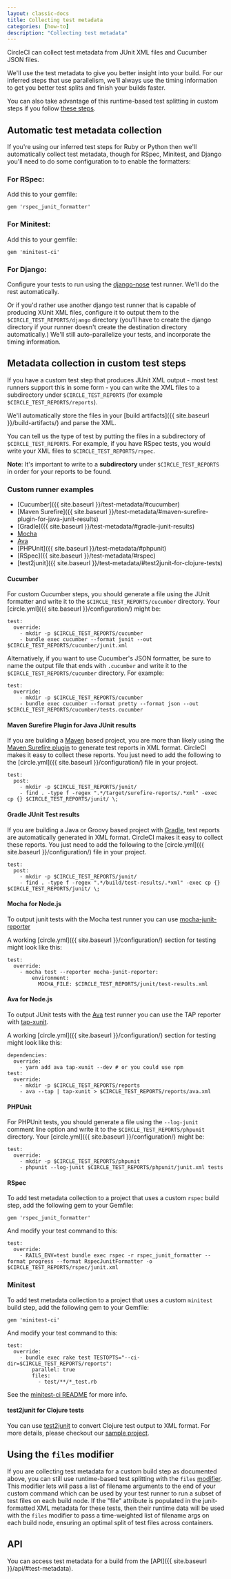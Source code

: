 ```yaml
---
layout: classic-docs
title: Collecting test metadata
categories: [how-to]
description: "Collecting test metadata"
---
```


CircleCI can collect test metadata from JUnit XML files and Cucumber JSON files.

We'll use the test metadata to give you better insight into your build. For our
inferred steps that use parallelism, we'll always use the timing information to get you
better test splits and finish your builds faster.

You can also take advantage of this runtime-based test splitting in custom steps if you follow [these steps]({{site.baseurl}}/test-metadata/#using-the-files-modifier).

## Automatic test metadata collection

If you're using our inferred test steps for Ruby or Python then we'll
automatically collect test metadata, though for RSpec, Minitest, and Django
you'll need to do some configuration to to enable the formatters:

### For RSpec:

Add this to your gemfile:

```
gem 'rspec_junit_formatter'
```

### For Minitest:

Add this to your gemfile:

```
gem 'minitest-ci'
```

### For Django:

Configure your tests to run using the
[django-nose](https://github.com/django-nose/django-nose) test runner.  We'll
do the rest automatically.

Or if you'd rather use another django test runner that is capable of
producing XUnit XML files, configure it to output them to the
`$CIRCLE_TEST_REPORTS/django` directory (you'll have to create the django
directory if your runner doesn't create the destination directory
automatically.)  We'll still auto-parallelize your tests, and incorporate the
timing information.

## Metadata collection in custom test steps

If you have a custom test step that produces JUnit XML output - most test
runners support this in some form - you can write the XML files to a
subdirectory under `$CIRCLE_TEST_REPORTS` (for example `$CIRCLE_TEST_REPORTS/reports`).

We'll automatically store the files in your [build artifacts]({{ site.baseurl }}/build-artifacts/) and parse the XML.

You can tell us the type of test by putting the files in a subdirectory of `$CIRCLE_TEST_REPORTS`.
For example, if you have RSpec tests, you would write your XML files to `$CIRCLE_TEST_REPORTS/rspec`.

**Note**: It's important to write to a **subdirectory** under `$CIRCLE_TEST_REPORTS` in order for your reports to be found.

### Custom runner examples
* [Cucumber]({{ site.baseurl }}/test-metadata/#cucumber)
* [Maven Surefire]({{ site.baseurl }}/test-metadata/#maven-surefire-plugin-for-java-junit-results)
* [Gradle]({{ site.baseurl }}/test-metadata/#gradle-junit-results)
* [Mocha]({{site.baseurl}}/test-metadata/#mochajs)
* [Ava]({{site.baseurl}}/test-metadata/#ava)
* [PHPUnit]({{ site.baseurl }}/test-metadata/#phpunit)
* [RSpec]({{ site.baseurl }}/test-metadata/#rspec)
* [test2junit]({{ site.baseurl }}/test-metadata/#test2junit-for-clojure-tests)


#### <a name="cucumber"></a>Cucumber

For custom Cucumber steps, you should generate a file using the JUnit formatter and write it to the `$CIRCLE_TEST_REPORTS/cucumber` directory.  Your [circle.yml]({{ site.baseurl }}/configuration/) might be:

```
test:
  override:
    - mkdir -p $CIRCLE_TEST_REPORTS/cucumber
    - bundle exec cucumber --format junit --out $CIRCLE_TEST_REPORTS/cucumber/junit.xml
```

Alternatively, if you want to use Cucumber's JSON formatter, be sure to name the output file that ends with `.cucumber` and write it to the `$CIRCLE_TEST_REPORTS/cucumber` directory. For example:

```
test:
  override:
    - mkdir -p $CIRCLE_TEST_REPORTS/cucumber
    - bundle exec cucumber --format pretty --format json --out $CIRCLE_TEST_REPORTS/cucumber/tests.cucumber
```

#### <a name="maven-surefire-plugin-for-java-junit-results"></a>Maven Surefire Plugin for Java JUnit results

If you are building a [Maven](http://maven.apache.org/) based project,
you are more than likely using the
[Maven Surefire plugin](http://maven.apache.org/surefire/maven-surefire-plugin/)
to generate test reports in XML format. CircleCI makes it easy to collect these
reports. You just need to add the following to the [circle.yml]({{ site.baseurl }}/configuration/) file in your
project.

```
test:
  post:
    - mkdir -p $CIRCLE_TEST_REPORTS/junit/
    - find . -type f -regex ".*/target/surefire-reports/.*xml" -exec cp {} $CIRCLE_TEST_REPORTS/junit/ \;
```

#### <a name="gradle-junit-results"></a>Gradle JUnit Test results

If you are building a Java or Groovy based project with [Gradle](https://gradle.org/),
test reports are automatically generated in XML format. CircleCI makes it easy to collect these
reports. You just need to add the following to the [circle.yml]({{ site.baseurl }}/configuration/) file in your
project.

```
test:
  post:
    - mkdir -p $CIRCLE_TEST_REPORTS/junit/
    - find . -type f -regex ".*/build/test-results/.*xml" -exec cp {} $CIRCLE_TEST_REPORTS/junit/ \;
```

#### <a name="mochajs"></a>Mocha for Node.js

To output junit tests with the Mocha test runner you can use [mocha-junit-reporter](https://www.npmjs.com/package/mocha-junit-reporter)

A working [circle.yml]({{ site.baseurl }}/configuration/) section for testing might look like this:

```
test:
  override:
    - mocha test --reporter mocha-junit-reporter:
        environment:
          MOCHA_FILE: $CIRCLE_TEST_REPORTS/junit/test-results.xml
```



#### <a name="ava"></a>Ava for Node.js

To output JUnit tests with the [Ava](https://github.com/avajs/ava) test runner you can use the TAP reporter with [tap-xunit](https://github.com/aghassemi/tap-xunit).

A working [circle.yml]({{ site.baseurl }}/configuration/) section for testing might look like this:

```
dependencies:
  override:
    - yarn add ava tap-xunit --dev # or you could use npm
test:
  override:
    - mkdir -p $CIRCLE_TEST_REPORTS/reports
    - ava --tap | tap-xunit > $CIRCLE_TEST_REPORTS/reports/ava.xml
```



#### <a name="phpunit"></a>PHPUnit

For PHPUnit tests, you should generate a file using the `--log-junit` comment line option and write it to the `$CIRCLE_TEST_REPORTS/phpunit` directory.  Your [circle.yml]({{ site.baseurl }}/configuration/) might be:

```
test:
  override:
    - mkdir -p $CIRCLE_TEST_REPORTS/phpunit
    - phpunit --log-junit $CIRCLE_TEST_REPORTS/phpunit/junit.xml tests
```

#### <a name="rspec"></a>RSpec

To add test metadata collection to a project that uses a custom `rspec` build step, add the following gem to your Gemfile:

```
gem 'rspec_junit_formatter'
```

And modify your test command to this:

````
test:
  override:
    - RAILS_ENV=test bundle exec rspec -r rspec_junit_formatter --format progress --format RspecJunitFormatter -o $CIRCLE_TEST_REPORTS/rspec/junit.xml
````

### <a name="minitest"></a> Minitest

To add test metadata collection to a project that uses a custom `minitest` build step, add the following gem to your Gemfile:

```
gem 'minitest-ci'
```

And modify your test command to this:

````
test:
  override:
    - bundle exec rake test TESTOPTS="--ci-dir=$CIRCLE_TEST_REPORTS/reports":
        parallel: true
        files:
          - test/**/*_test.rb
````

See the [minitest-ci README](https://github.com/circleci/minitest-ci#readme) for more info.

#### <a name="test2junit-for-clojure-tests"></a>test2junit for Clojure tests
You can use [test2junit](https://github.com/ruedigergad/test2junit) to convert Clojure test output to XML format. For more details, please checkout our [sample project](https://github.com/kimh/circleci-build-recipies/tree/clojure-test-metadata-with-test2junit).

## Using the `files` modifier

If you are collecting test metadata for a custom build step as documented above, you can
still use runtime-based test splitting with the `files` [modifier]({{site.baseurl}}/configuration/#modifiers).
This modifier lets will pass a list of filename arguments to the end of your custom command
which can be used by your test runner to run a subset of test files on each build node.
If the "file" attribute is populated in the junit-formatted XML metadata for these
tests, then their runtime data will be used with the `files` modifier to pass a time-weighted
list of filename args on each build node, ensuring an optimal split of test files across containers.

## API

You can access test metadata for a build from the [API]({{ site.baseurl }}/api/#test-metadata).
